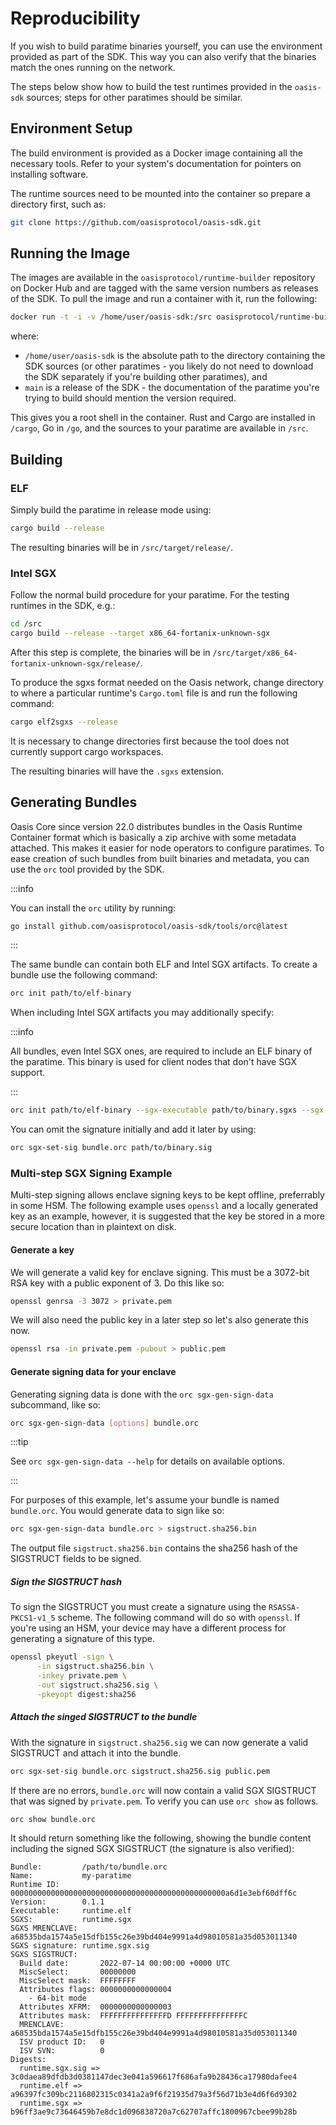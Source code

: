# Reproducibility

If you wish to build paratime binaries yourself, you can use the
environment provided as part of the SDK. This way you can also verify
that the binaries match the ones running on the network.

The steps below show how to build the test runtimes provided in the
`oasis-sdk` sources; steps for other paratimes should be similar.

## Environment Setup

The build environment is provided as a Docker image containing all the
necessary tools. Refer to your system's documentation for pointers on
installing software.

The runtime sources need to be mounted into the container so prepare a
directory first, such as:

```bash
git clone https://github.com/oasisprotocol/oasis-sdk.git
```

## Running the Image

The images are available in the `oasisprotocol/runtime-builder`
repository on Docker Hub and are tagged with the same version numbers as
releases of the SDK. To pull the image and run a container with it, run
the following:

```bash
docker run -t -i -v /home/user/oasis-sdk:/src oasisprotocol/runtime-builder:main /bin/bash
```

where:

- `/home/user/oasis-sdk` is the absolute path to the directory
  containing the SDK sources (or other paratimes - you likely do not need
  to download the SDK separately if you're building other paratimes), and
- `main` is a release of the SDK - the documentation of the paratime
  you're trying to build should mention the version required.

This gives you a root shell in the container. Rust and Cargo are
installed in `/cargo`, Go in `/go`, and the sources to your paratime are
available in `/src`.

## Building

### ELF

Simply build the paratime in release mode using:

```bash
cargo build --release
```

The resulting binaries will be in `/src/target/release/`.

### Intel SGX

Follow the normal build procedure for your paratime. For the testing
runtimes in the SDK, e.g.:

```bash
cd /src
cargo build --release --target x86_64-fortanix-unknown-sgx
```

After this step is complete, the binaries will be in
`/src/target/x86_64-fortanix-unknown-sgx/release/`.

To produce the sgxs format needed on the Oasis network, change directory
to where a particular runtime's `Cargo.toml` file is and run the
following command:

```bash
cargo elf2sgxs --release
```

It is necessary to change directories first because the tool does not
currently support cargo workspaces.

The resulting binaries will have the `.sgxs` extension.

## Generating Bundles

Oasis Core since version 22.0 distributes bundles in the Oasis Runtime Container
format which is basically a zip archive with some metadata attached. This makes
it easier for node operators to configure paratimes. To ease creation of such
bundles from built binaries and metadata, you can use the `orc` tool provided by
the SDK.

:::info

You can install the `orc` utility by running:

```bash
go install github.com/oasisprotocol/oasis-sdk/tools/orc@latest
```

:::

The same bundle can contain both ELF and Intel SGX artifacts. To create a bundle
use the following command:

```bash
orc init path/to/elf-binary
```

When including Intel SGX artifacts you may additionally specify:

:::info

All bundles, even Intel SGX ones, are required to include an ELF binary of the
paratime. This binary is used for client nodes that don't have SGX support.

:::

```bash
orc init path/to/elf-binary --sgx-executable path/to/binary.sgxs --sgx-signature path/to/binary.sig
```

You can omit the signature initially and add it later by using:

```bash
orc sgx-set-sig bundle.orc path/to/binary.sig
```

### Multi-step SGX Signing Example

Multi-step signing allows enclave signing keys to be kept offline, preferrably
in some HSM. The following example uses `openssl` and a locally generated key as
an example, however, it is suggested that the key be stored in a more secure
location than in plaintext on disk.

#### Generate a key

We will generate a valid key for enclave signing. This must be a
3072-bit RSA key with a public exponent of 3. Do this like so:

```bash
openssl genrsa -3 3072 > private.pem
```

We will also need the public key in a later step so let's also generate this
now.

```bash
openssl rsa -in private.pem -pubout > public.pem
```

#### Generate signing data for your enclave

Generating signing data is done with the `orc sgx-gen-sign-data` subcommand,
like so:

```bash
orc sgx-gen-sign-data [options] bundle.orc
```

:::tip

See `orc sgx-gen-sign-data --help` for details on available options.

:::

For purposes of this example, let's assume your bundle is named `bundle.orc`.
You would generate data to sign like so:

```bash
orc sgx-gen-sign-data bundle.orc > sigstruct.sha256.bin
```

The output file `sigstruct.sha256.bin` contains the sha256 hash of the
SIGSTRUCT fields to be signed.

##### Sign the SIGSTRUCT hash

To sign the SIGSTRUCT you must create a signature using the `RSASSA-PKCS1-v1_5`
scheme. The following command will do so with `openssl`. If you're using an HSM,
your device may have a different process for generating a signature of this
type.

```bash
openssl pkeyutl -sign \
      -in sigstruct.sha256.bin \
      -inkey private.pem \
      -out sigstruct.sha256.sig \
      -pkeyopt digest:sha256
```

##### Attach the singed SIGSTRUCT to the bundle

With the signature in `sigstruct.sha256.sig` we can now generate a valid
SIGSTRUCT and attach it into the bundle.

```bash
orc sgx-set-sig bundle.orc sigstruct.sha256.sig public.pem
```

If there are no errors, `bundle.orc` will now contain a valid SGX SIGSTRUCT
that was signed by `private.pem`. To verify you can use `orc show` as follows.

```bash
orc show bundle.orc
```

It should return something like the following, showing the bundle content
including the signed SGX SIGSTRUCT (the signature is also verified):

```
Bundle:         /path/to/bundle.orc
Name:           my-paratime
Runtime ID:     000000000000000000000000000000000000000000000000a6d1e3ebf60dff6c
Version:        0.1.1
Executable:     runtime.elf
SGXS:           runtime.sgx
SGXS MRENCLAVE: a68535bda1574a5e15dfb155c26e39bd404e9991a4d98010581a35d053011340
SGXS signature: runtime.sgx.sig
SGXS SIGSTRUCT:
  Build date:       2022-07-14 00:00:00 +0000 UTC
  MiscSelect:       00000000
  MiscSelect mask:  FFFFFFFF
  Attributes flags: 0000000000000004
    - 64-bit mode
  Attributes XFRM:  0000000000000003
  Attributes mask:  FFFFFFFFFFFFFFFD FFFFFFFFFFFFFFFC
  MRENCLAVE:        a68535bda1574a5e15dfb155c26e39bd404e9991a4d98010581a35d053011340
  ISV product ID:   0
  ISV SVN:          0
Digests:
  runtime.sgx.sig => 3c0daea89dfdb3d0381147dec3e041a596617f686afa9b28436ca17980dafee4
  runtime.elf => a96397fc309bc2116802315c0341a2a9f6f21935d79a3f56d71b3e4d6f6d9302
  runtime.sgx => b96ff3ae9c73646459b7e8dc1d096838720a7c62707affc1800967cbee99b28b
```
